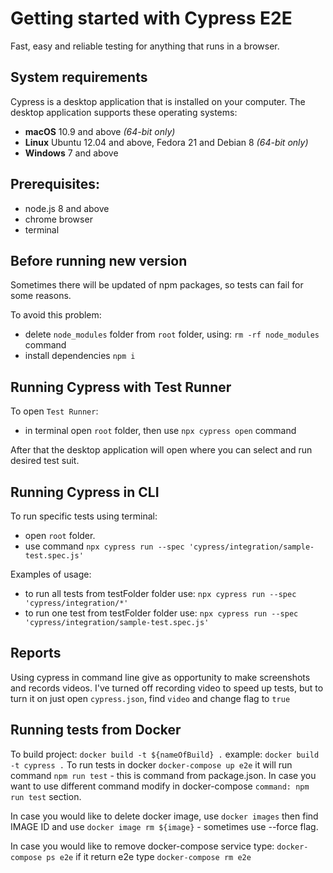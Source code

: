 # Getting started with Cypress E2E
Fast, easy and reliable testing for anything that runs in a browser.

## System requirements
Cypress is a desktop application that is installed on your computer. The desktop application supports these operating systems:

-   **macOS**  10.9 and above  _(64-bit only)_
-   **Linux**  Ubuntu 12.04 and above, Fedora 21 and Debian 8  _(64-bit only)_
-   **Windows**  7 and above

## Prerequisites:

- node.js 8 and above
- chrome browser
- terminal

## Before running new version
Sometimes there will be updated of npm packages, so tests can fail for some reasons. 

To avoid this problem:
- delete `node_modules` folder from `root` folder, using: `rm -rf node_modules` command
- install dependencies `npm i`

## Running Cypress with Test Runner
 
To open `Test Runner`:
- in terminal open `root` folder, then use `npx cypress open` command

After that the desktop application will open where you can select and run desired test suit. 

## Running Cypress in CLI 

To run specific tests using terminal:
- open `root` folder. 
- use command `npx cypress run --spec 'cypress/integration/sample-test.spec.js'`

Examples of usage: 
- to run all tests from testFolder folder use: `npx cypress run --spec 'cypress/integration/*'`
- to run one test from testFolder folder use: `npx cypress run --spec 'cypress/integration/sample-test.spec.js'`

## Reports

Using cypress in command line give as opportunity to make screenshots and records videos. I've turned off recording video to speed up tests, but to turn it on just open `cypress.json`, find `video` and change flag to `true`

## Running tests from Docker

To build project: `docker build -t ${nameOfBuild} .` example: `docker build -t cypress .`
To run tests in docker `docker-compose up e2e` it will run command `npm run test` - this is command from package.json. In case you want to use different command modify in docker-compose `command: npm run test` section.  

In case you would like to delete docker image, use `docker images` then find IMAGE ID and use `docker image rm ${image}` - sometimes use --force flag.

In case you would like to remove docker-compose service type: `docker-compose ps e2e` if it return e2e type `docker-compose rm e2e` 